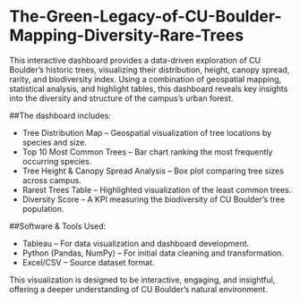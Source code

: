 # The-Green-Legacy-of-CU-Boulder-Mapping-Diversity-Rare-Trees


This interactive dashboard provides a data-driven exploration of CU Boulder’s historic trees, visualizing their distribution, height, canopy spread, rarity, and biodiversity index. Using a combination of geospatial mapping, statistical analysis, and highlight tables, this dashboard reveals key insights into the diversity and structure of the campus’s urban forest.

##The dashboard includes:
- Tree Distribution Map – Geospatial visualization of tree locations by species and size.
- Top 10 Most Common Trees – Bar chart ranking the most frequently occurring species.
- Tree Height & Canopy Spread Analysis – Box plot comparing tree sizes across campus.
- Rarest Trees Table – Highlighted visualization of the least common trees.
- Diversity Score – A KPI measuring the biodiversity of CU Boulder’s tree population.

##Software & Tools Used:
- Tableau – For data visualization and dashboard development.
- Python (Pandas, NumPy) – For initial data cleaning and transformation.
- Excel/CSV – Source dataset format.

This visualization is designed to be interactive, engaging, and insightful, offering a deeper understanding of CU Boulder’s natural environment.
